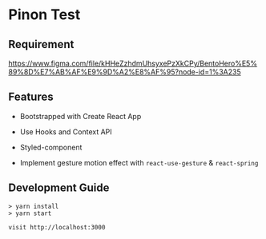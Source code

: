 # Pinon Test 

## Requirement

https://www.figma.com/file/kHHeZzhdmUhsyxePzXkCPy/BentoHero%E5%89%8D%E7%AB%AF%E9%9D%A2%E8%AF%95?node-id=1%3A235

## Features

- Bootstrapped with Create React App

- Use Hooks and Context API

- Styled-component

- Implement gesture motion effect with `react-use-gesture` & `react-spring`

## Development Guide

```
> yarn install
> yarn start

visit http://localhost:3000
```
